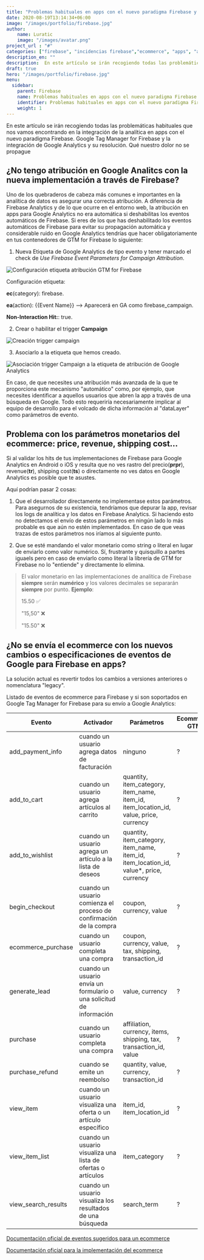 ```yaml
---
title: "Problemas habituales en apps con el nuevo paradigma Firebase y su integración con Google Analytics a través de Google Tag Manager for Firebase"
date: 2020-08-19T13:14:34+06:00
image: "/images/portfolio/firebase.jpg"
author:
    name: Luratic
    image: "/images/avatar.png"
project_url : "#"
categories: ["firebase", "incidencias firebase","ecommerce", "apps", "android", "ios"]
description_en: ""
description:  En este artículo se irán recogiendo todas las problemáticas habituales que nos vamos encontrando en la integración de la analítica en apps con el nuevo paradigma Firebase.  
draft: true
hero: "/images/portfolio/firebase.jpg"
menu:
  sidebar:
    parent: Firebase
    name: Problemas habituales en apps con el nuevo paradigma Firebase y su integración con Google Analytics a través de Google Tag Manager for Firebase
    identifier: Problemas habituales en apps con el nuevo paradigma Firebase y su integración con Google Analytics a través de Google Tag Manager for Firebase
    weight: 1
---
```

En este artículo se irán recogiendo todas las problemáticas habituales que nos vamos encontrando en la integración de la analítica en apps con el nuevo paradigma Firebase.  Google Tag Manager for Firebase y la integración de Google Analytics  y su resolución. 
Qué nuestro dolor no se propague  

## ¿No tengo atribución en Google Analitcs con la nueva implementación a través de Firebase?

Uno de los quebraderos de cabeza más comunes e importantes en la analítica de datos es asegurar una correcta atribución. 
A diferencia de Firebase Analytics y de lo que ocurre en el entorno web, la atribución en apps para Google Analytics no era automática si deshabilitas los eventos automáticos de Firebase.
Si eres de los que has deshabilitado los eventos automáticos de Firebase para evitar su propagación automática y considerable ruido en Google Analytics  tendrías que hacer obligatoriamente  en tus contenedores de GTM for Firebase lo siguiente: 


1.  Nueva Etiqueta de Google Analytics de tipo evento y tener marcado el check de *Use Firebase Event Parameters for Campaign Attribution*.

![Configuración etiqueta atribución GTM for Firebase](https://user-images.githubusercontent.com/54624019/94068661-cb6ab300-fdef-11ea-8d5a-fbd93e45ae39.png)

Configuración etiqueta: 

**ec**(category): firebase.

**ea**(action): {{Event Name}} --> Aparecerá en GA como firebase_campaign. 

**Non-Interaction Hit:**: true.




2.  Crear o habilitar el trigger **Campaign**

![Creación trigger campaign](https://user-images.githubusercontent.com/54624019/94069166-6d8a9b00-fdf0-11ea-9fdd-4098e7190e95.png)

3. Asociarlo a la etiqueta que hemos creado. 

![Asociación trigger Campaign a la etiqueta de atribución de Google Analytics](https://user-images.githubusercontent.com/54624019/94069416-d5d97c80-fdf0-11ea-8e9a-dbc78d567589.png)

En caso, de que necesites una atribución más avanzada de la que te proporciona este mecanismo "automático" como, por ejemplo, que necesites identificar a aquellos usuarios que abren la app a través de una búsqueda en Google. Todo esto  requeriría necesariamente implicar al equipo de desarrollo para el volcado de dicha información al "dataLayer" como parámetros de evento.

##
## Problema con los parámetros monetarios del ecommerce: price, revenue, shipping cost...
Si al validar los hits de tus implementaciones de Firebase para Google Analytics en Android o iOS y resulta que no ves rastro del precio(**pr<index>pr**), revenue(**tr**), shipping cost(**ts**) o directamente no ves datos en Google Analytics es posible que te asustes.

Aquí podrían pasar 2 cosas: 
1. Que el desarrollador directamente no implementase estos parámetros. Para asegurnos de su existencia, tendríamos que depurar la app, revisar los logs de analítica y los datos en Firebase Analytics. Si haciendo esto no detectamos el envío de estos parámetros en ningún lado lo más probable es que aún no estén implementados. En caso de que veas trazas de estos parámetros nos iríamos al siguiente punto. 

2. Que se esté mandando el valor monetario como string o literal en lugar de enviarlo como valor numérico. Sí, frustrante y quisquillo a partes iguaels pero  en caso de enviarlo como literal la librería de GTM for Firebase no lo "entiende" y directamente lo elimina. 
> El valor monetario en las implementaciones de analítica de Firebase **siempre** serán **numérico** y los valores decimales se separarán **siempre** por punto.
**Ejemplo**:
>
>  15.50 ✅
>
>  "15,50" ❌
>
>  "15.50" ❌
>


## ¿No se envía el ecommerce con los nuevos cambios o especificaciones de eventos de Google para Firebase en apps?

La solución actual es revertir todos los cambios a versiones anteriores o nomenclatura "legacy". 

Listado de eventos de ecommerce para Firebase y si son soportados en Google Tag Manager for Firebase para su envío a Google Analytics:

| Evento | Activador | Parámetros | Ecommerce GTM |
| -- | -- | -- | -- |
| add_payment_info | cuando un usuario agrega datos de facturación | ninguno | ? |
| add_to_cart | cuando un usuario agrega artículos al carrito | quantity, item_category, item_name, item_id, item_location_id, value, price, currency | ? |
| add_to_wishlist | cuando un usuario agrega un artículo a la lista de deseos | quantity, item_category, item_name, item_id, item_location_id, value*, price, currency | ? | 
| begin_checkout | cuando un usuario comienza el proceso de confirmación de la compra | coupon, currency, value | ? |
| ecommerce_purchase | cuando un usuario completa una compra | coupon, currency, value, tax, shipping, transaction_id | ? |
generate_lead | cuando un usuario envía un formulario o una solicitud de información | value, currency | ? |
| purchase | cuando un usuario completa una compra | affiliation, currency, items, shipping, tax, transaction_id, value | ? |
| purchase_refund | cuando se emite un reembolso | quantity, value, currency, transaction_id | ? |
| view_item | cuando un usuario visualiza una oferta o un artículo específico | item_id, item_location_id | ? |
| view_item_list | cuando un usuario visualiza una lista de ofertas o artículos | item_category | ? |
view_search_results | cuando un usuario visualiza los resultados de una búsqueda | search_term | ? |


[Documentación oficial de eventos sugeridos para un ecommerce](https://support.google.com/firebase/answer/6317499?hl=es-419)

[Documentación oficial para la implementación del ecommerce](https://firebase.google.com/docs/analytics/measure-ecommerce)